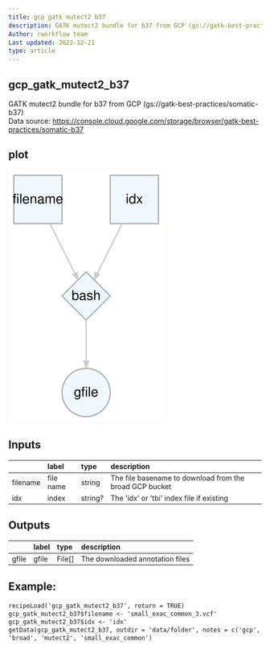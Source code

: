 ```yaml
---
title: gcp gatk mutect2 b37
description: GATK mutect2 bundle for b37 from GCP (gs://gatk-best-practices/somatic-b37)
Author: rworkflow team
Last updated: 2022-12-21
type: article
---
```

## gcp_gatk_mutect2_b37
GATK mutect2 bundle for b37 from GCP (gs://gatk-best-practices/somatic-b37)<br>Data source: <https://console.cloud.google.com/storage/browser/gatk-best-practices/somatic-b37>
## plot
![## gcp_gatk_mutect2_b37](/plots/gcp_gatk_mutect2_b37.svg)
## Inputs
|         |label     |type    |description                                             |
|:--------|:---------|:-------|:-------------------------------------------------------|
|filename |file name |string  |The file basename to download from the broad GCP bucket |
|idx      |index     |string? |The 'idx' or 'tbi' index file if existing               |
## Outputs
|      |label |type   |description                     |
|:-----|:-----|:------|:-------------------------------|
|gfile |gfile |File[] |The downloaded annotation files |
## Example:
```
recipeLoad('gcp_gatk_mutect2_b37', return = TRUE)
gcp_gatk_mutect2_b37$filename <- 'small_exac_common_3.vcf'
gcp_gatk_mutect2_b37$idx <- 'idx'
getData(gcp_gatk_mutect2_b37, outdir = 'data/folder', notes = c('gcp', 'broad', 'mutect2', 'small_exac_common')
```

